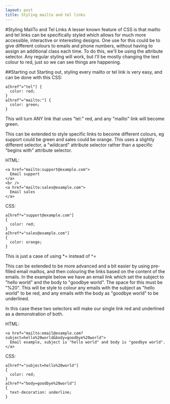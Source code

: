 ```yaml
---
layout: post
title: Styling mailto and tel links
---
```

#Styling MailTo and Tel Links
A lesser known feature of CSS is that mailto and tel links can be specifically styled which allows for much more accessible, interactive or interesting designs. One use for this could be to give different colours to emails and phone numbers, without having to assign an additional class each time. To do this, we'll be using the attribute selector. Any regular styling will work, but I'll be mostly changing the text colour to red, just so we can see things are happening.

##Starting out
Starting out, styling every mailto or tel link is very easy, and can be done with this CSS:

~~~~
a[href^="tel"] {
  color: red;
}
a[href^="mailto:"] {
  color: green;
}
~~~~

This will turn ANY link that uses "tel:" red, and any "mailto" link will become green.

This can be extended to style specific links to become different colours, eg support could be green and sales could be orange. This uses a slightly different selector, a "wildcard" attribute selector rather than a specific "begins with" attribute selector.

HTML:

~~~~
<a href="mailto:support@example.com">
  Email support
</a>
<br />
<a href="mailto:sales@example.com">
  Email sales
</a>
~~~~

CSS:

~~~~
a[href*="support@example.com"]
{
  color: red;
}
a[href*="sales@example.com"]
{
  color: orange;
}
~~~~

This is just a case of using *= instead of ^=

This can be extended to be more advanced and a bit easier by using pre-filled email mailtos, and then colouring the links based on the content of the emails. In the example below we have an email link which set the subject to "hello world" and the body to "goodbye world". The space for this must be "%20". This will be style to colour any emails with the subject as "hello world" to be red, and any emails with the body as "goodbye world" to be underlined. 

In this case these two selectors will make our single link red and underlined as a demonstration of both.

HTML:

~~~~
<a href="mailto:email@example.com?subject=hello%20world&body=goodbye%20world">
  Email example, subject is "hello world" and body is "goodbye world".
</a>
~~~~

CSS:

~~~~
a[href*="subject=hello%20world"]
{
  color: red;
}
a[href*="body=goodbye%20world"]
{
  text-decoration: underline;
}
~~~~